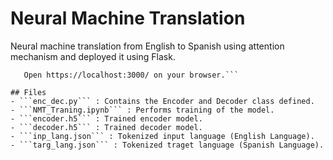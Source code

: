 # Neural Machine Translation
Neural machine translation from English to Spanish using attention mechanism and deployed it using Flask.

```Clone this repository into your local system. Run app.py
   Open https://localhost:3000/ on your browser.```

## Files
- ```enc_dec.py``` : Contains the Encoder and Decoder class defined.
- ```NMT_Traning.ipynb``` : Performs training of the model.
- ```encoder.h5``` : Trained encoder model.
- ```decoder.h5``` : Trained decoder model.
- ```inp_lang.json``` : Tokenized input language (English Language).
- ```targ_lang.json``` : Tokenized traget language (Spanish Language).
